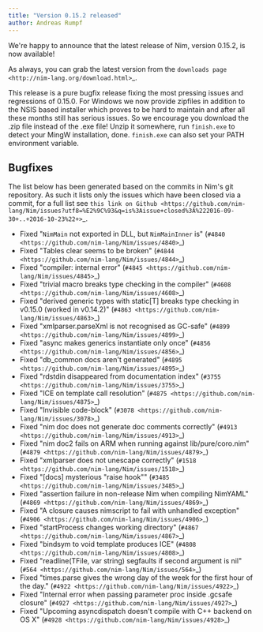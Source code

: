 ```yaml
---
title: "Version 0.15.2 released"
author: Andreas Rumpf
---
```


We're happy to announce that the latest release of Nim, version 0.15.2, is now
available!

As always, you can grab the latest version from the
`downloads page <http://nim-lang.org/download.html>`_.

This release is a pure bugfix release fixing the most pressing issues and
regressions of 0.15.0. For Windows we now provide zipfiles in addition to the
NSIS based installer which proves to be hard to maintain and after all these
months still has serious issues. So we encourage you download the .zip
file instead of the .exe file! Unzip it somewhere, run ``finish.exe`` to
detect your MingW installation, done. ``finish.exe`` can also set your PATH
environment variable.


Bugfixes
--------

The list below has been generated based on the commits in Nim's git
repository. As such it lists only the issues which have been closed
via a commit, for a full list see
`this link on Github <https://github.com/nim-lang/Nim/issues?utf8=%E2%9C%93&q=is%3Aissue+closed%3A%222016-09-30+..+2016-10-23%22+>`_.


- Fixed "`NimMain` not exported in DLL, but `NimMainInner` is"
  (`#4840 <https://github.com/nim-lang/Nim/issues/4840>`_)
- Fixed "Tables clear seems to be broken"
  (`#4844 <https://github.com/nim-lang/Nim/issues/4844>`_)
- Fixed "compiler: internal error"
  (`#4845 <https://github.com/nim-lang/Nim/issues/4845>`_)
- Fixed "trivial macro breaks type checking in the compiler"
  (`#4608 <https://github.com/nim-lang/Nim/issues/4608>`_)
- Fixed "derived generic types with static[T] breaks type checking in v0.15.0 (worked in v0.14.2)"
  (`#4863 <https://github.com/nim-lang/Nim/issues/4863>`_)
- Fixed "xmlparser.parseXml is not recognised as GC-safe"
  (`#4899 <https://github.com/nim-lang/Nim/issues/4899>`_)
- Fixed "async makes generics instantiate only once"
  (`#4856 <https://github.com/nim-lang/Nim/issues/4856>`_)
- Fixed "db_common docs aren't generated"
  (`#4895 <https://github.com/nim-lang/Nim/issues/4895>`_)
- Fixed "rdstdin  disappeared from documentation index"
  (`#3755 <https://github.com/nim-lang/Nim/issues/3755>`_)
- Fixed "ICE on template call resolution"
  (`#4875 <https://github.com/nim-lang/Nim/issues/4875>`_)
- Fixed "Invisible code-block"
  (`#3078 <https://github.com/nim-lang/Nim/issues/3078>`_)
- Fixed "nim doc does not generate doc comments correctly"
  (`#4913 <https://github.com/nim-lang/Nim/issues/4913>`_)
- Fixed "nim doc2 fails on ARM when running against lib/pure/coro.nim"
  (`#4879 <https://github.com/nim-lang/Nim/issues/4879>`_)
- Fixed "xmlparser does not unescape correctly"
  (`#1518 <https://github.com/nim-lang/Nim/issues/1518>`_)
- Fixed "[docs] mysterious "raise hook""
  (`#3485 <https://github.com/nim-lang/Nim/issues/3485>`_)
- Fixed "assertion failure in non-release Nim when compiling NimYAML"
  (`#4869 <https://github.com/nim-lang/Nim/issues/4869>`_)
- Fixed "A closure causes nimscript to fail with unhandled exception"
  (`#4906 <https://github.com/nim-lang/Nim/issues/4906>`_)
- Fixed "startProcess changes working directory"
  (`#4867 <https://github.com/nim-lang/Nim/issues/4867>`_)
- Fixed "bindsym to void template produces ICE"
  (`#4808 <https://github.com/nim-lang/Nim/issues/4808>`_)
- Fixed "readline(TFile, var string) segfaults if second argument is nil"
  (`#564 <https://github.com/nim-lang/Nim/issues/564>`_)
- Fixed "times.parse gives the wrong day of the week for the first hour of the day."
  (`#4922 <https://github.com/nim-lang/Nim/issues/4922>`_)
- Fixed "Internal error when passing parameter proc inside .gcsafe closure"
  (`#4927 <https://github.com/nim-lang/Nim/issues/4927>`_)
- Fixed "Upcoming asyncdispatch doesn't compile with C++ backend on OS X"
  (`#4928 <https://github.com/nim-lang/Nim/issues/4928>`_)
